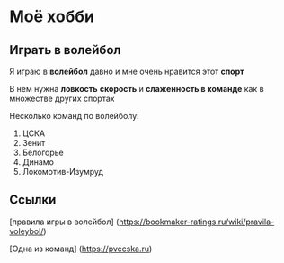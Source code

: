 # Моё хобби

## Играть в волейбол

Я играю в **волейбол** давно и мне очень нравится этот **спорт**

В нем нужна **ловкость** **скорость** и **слаженность в команде** как в множестве других спортах

Несколько команд по волейболу:
1. ЦСКА
2. Зенит
3. Белогорье
4. Динамо
5. Локомотив-Изумруд

## Ссылки

[правила игры в волейбол] (https://bookmaker-ratings.ru/wiki/pravila-voleybol/)

[Одна из команд] (https://pvccska.ru)
